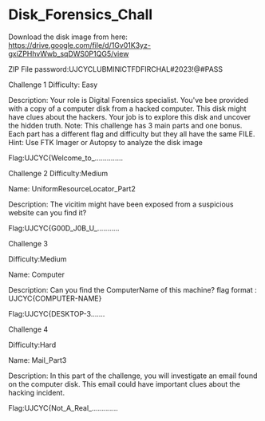 # Disk_Forensics_Chall


Download the disk image from here:
https://drive.google.com/file/d/1Gv01K3yz-gxiZPHhvWwb_sqDWS0P1QG5/view

ZIP File password:UJCYCLUBMINICTFDFIRCHAL#2023!@#PASS





Challenge 1
Difficulty: Easy

Description:
Your role is Digital Forensics specialist. You've bee provided with a copy of a computer disk from a hacked computer. This disk might have clues about the hackers. Your job is to explore this disk and uncover the hidden truth.
Note: This challenge has 3 main parts and one bonus. Each part has a different flag and difficulty but they all have the same FILE.
Hint: Use FTK Imager or Autopsy to analyze the disk image


Flag:UJCYC{Welcome_to_..............



Challenge 2
Difficulty:Medium

Name: UniformResourceLocator_Part2

Description:
The vicitim might have been exposed from a suspicious website can you find it?


Flag:UJCYC{G00D_J0B_U_...........



Challenge 3

Difficulty:Medium

Name: Computer

Description:
Can you find the ComputerName of this machine?
flag format : UJCYC{COMPUTER-NAME}


Flag:UJCYC{DESKTOP-3.......



Challenge 4

Difficulty:Hard

Name: Mail_Part3

Description:
In this part of the challenge, you will investigate an email found on the computer disk. This email could have important clues about the hacking incident.

Flag:UJCYC{Not_A_Real_.............
